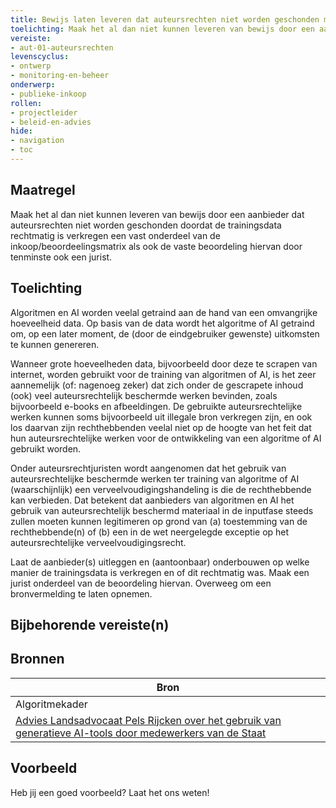 ```yaml
---
title: Bewijs laten leveren dat auteursrechten niet worden geschonden met de trainingsdata
toelichting: Maak het al dan niet kunnen leveren van bewijs door een aanbieder dat auteursrechten niet worden geschonden doordat de trainingsdata rechtmatig is verkregen een vast onderdeel van de inkoop/beoordeelingsmatrix als ook de vaste beoordeling hiervan door tenminste ook een jurist.
vereiste:
- aut-01-auteursrechten
levenscyclus:
- ontwerp
- monitoring-en-beheer
onderwerp:
- publieke-inkoop
rollen:
- projectleider
- beleid-en-advies
hide:
- navigation
- toc
---
```


<!-- tags -->
## Maatregel

Maak het al dan niet kunnen leveren van bewijs door een aanbieder dat auteursrechten niet worden geschonden doordat de trainingsdata rechtmatig is verkregen een vast onderdeel van de inkoop/beoordeelingsmatrix als ook de vaste beoordeling hiervan door tenminste ook een jurist.

## Toelichting

Algoritmen en AI worden veelal getraind aan de hand van een omvangrijke hoeveelheid data.
Op basis van de data wordt het algoritme of AI getraind om, op een later moment, de (door de eindgebruiker gewenste) uitkomsten te kunnen genereren.

Wanneer grote hoeveelheden data, bijvoorbeeld door deze te scrapen van internet, worden gebruikt voor de training van algoritmen of AI, is het zeer aannemelijk (of: nagenoeg zeker) dat zich onder de gescrapete inhoud (ook) veel auteursrechtelijk beschermde werken bevinden, zoals bijvoorbeeld e-books en afbeeldingen.
De gebruikte auteursrechtelijke werken kunnen soms bijvoorbeeld uit illegale bron verkregen zijn, en ook los daarvan zijn rechthebbenden veelal niet op de hoogte van het feit dat hun auteursrechtelijke werken voor de ontwikkeling van een algoritme of AI gebruikt worden.


Onder auteursrechtjuristen wordt aangenomen dat het gebruik van auteursrechtelijke beschermde werken ter training van algoritme of AI (waarschijnlijk) een verveelvoudigingshandeling is die de rechthebbende kan verbieden.
Dat betekent dat aanbieders van algoritmen en AI het gebruik van auteursrechtelijk beschermd materiaal in de inputfase steeds zullen moeten kunnen legitimeren op grond van (a) toestemming van de rechthebbende(n) of (b) een in de wet neergelegde exceptie op het auteursrechtelijke verveelvoudigingsrecht.

Laat de aanbieder(s) uitleggen en (aantoonbaar) onderbouwen op welke manier de trainingsdata is verkregen en of dit rechtmatig was.
Maak een jurist onderdeel van de beoordeling hiervan.
Overweeg om een bronvermelding te laten opnemen.


## Bijbehorende vereiste(n)

<!-- list_vereisten_on_maatregelen_page -->

## Bronnen

| Bron                        |
|-----------------------------|
|Algoritmekader|
| [Advies Landsadvocaat Pels Rijcken over het gebruik van generatieve AI-tools door medewerkers van de Staat](https://www.rijksoverheid.nl/documenten/brieven/2023/10/10/1-advies-landsadvocaat-pels-rijcken) |

## Voorbeeld

Heb jij een goed voorbeeld? Laat het ons weten!


